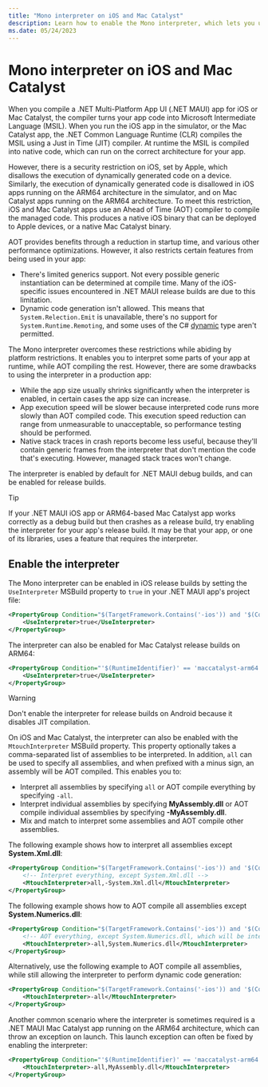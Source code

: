 ```yaml
---
title: "Mono interpreter on iOS and Mac Catalyst"
description: Learn how to enable the Mono interpreter, which lets you use dynamic code generation in your .NET MAUI iOS and ARM64-based Mac Catalyst release builds.
ms.date: 05/24/2023
---
```


# Mono interpreter on iOS and Mac Catalyst

When you compile a .NET Multi-Platform App UI (.NET MAUI) app for iOS or Mac Catalyst, the compiler turns your app code into Microsoft Intermediate Language (MSIL). When you run the iOS app in the simulator, or the Mac Catalyst app, the .NET Common Language Runtime (CLR) compiles the MSIL using a Just in Time (JIT) compiler. At runtime the MSIL is compiled into native code, which can run on the correct architecture for your app.

However, there is a security restriction on iOS, set by Apple, which disallows the execution of dynamically generated code on a device. Similarly, the execution of dynamically generated code is disallowed in iOS apps running on the ARM64 architecture in the simulator, and on Mac Catalyst apps running on the ARM64 architecture. To meet this restriction, iOS and Mac Catalyst apps use an Ahead of Time (AOT) compiler to compile the managed code. This produces a native iOS binary that can be deployed to Apple devices, or a native Mac Catalyst binary.

AOT provides benefits through a reduction in startup time, and various other performance optimizations. However, it also restricts certain features from being used in your app:

- There's limited generics support. Not every possible generic instantiation can be determined at compile time. Many of the iOS-specific issues encountered in .NET MAUI release builds are due to this limitation.
- Dynamic code generation isn't allowed. This means that `System.Relection.Emit` is unavailable, there's no support for `System.Runtime.Remoting`, and some uses of the C# [dynamic](/dotnet/csharp/advanced-topics/interop/using-type-dynamic) type aren't permitted.

The Mono interpreter overcomes these restrictions while abiding by platform restrictions. It enables you to interpret some parts of your app at runtime, while AOT compiling the rest. However, there are some drawbacks to using the interpreter in a production app:

- While the app size usually shrinks significantly when the interpreter is enabled, in certain cases the app size can increase.
- App execution speed will be slower because interpreted code runs more slowly than AOT compiled code. This execution speed reduction can range from unmeasurable to unacceptable, so performance testing should be performed.
- Native stack traces in crash reports become less useful, because they'll contain generic frames from the interpreter that don't mention the code that's executing. However, managed stack traces won't change.

The interpreter is enabled by default for .NET MAUI debug builds, and can be enabled for release builds.

> [!TIP]
> If your .NET MAUI iOS app or ARM64-based Mac Catalyst app works correctly as a debug build but then crashes as a release build, try enabling the interpreter for your app's release build. It may be that your app, or one of its libraries, uses a feature that requires the interpreter.

## Enable the interpreter

The Mono interpreter can be enabled in iOS release builds by setting the `UseInterpreter` MSBuild property to `true` in your .NET MAUI app's project file:

```xml
<PropertyGroup Condition="$(TargetFramework.Contains('-ios')) and '$(Configuration)' == 'Release'">
    <UseInterpreter>true</UseInterpreter>
</PropertyGroup>
```

The interpreter can also be enabled for Mac Catalyst release builds on ARM64:

```xml
<PropertyGroup Condition="'$(RuntimeIdentifier)' == 'maccatalyst-arm64' and '$(Configuration)' == 'Release'">
    <UseInterpreter>true</UseInterpreter>
</PropertyGroup>
```

> [!WARNING]
> Don't enable the interpreter for release builds on Android because it disables JIT compilation.

On iOS and Mac Catalyst, the interpreter can also be enabled with the `MtouchInterpreter` MSBuild property. This property optionally takes a comma-separated list of assemblies to be interpreted. In addition, `all` can be used to specify all assemblies, and when prefixed with a minus sign, an assembly will be AOT compiled. This enables you to:

- Interpret all assemblies by specifying `all` or AOT compile everything by specifying `-all`.
- Interpret individual assemblies by specifying **MyAssembly.dll** or AOT compile individual assemblies by specifying **-MyAssembly.dll**.
- Mix and match to interpret some assemblies and AOT compile other assemblies.

The following example shows how to interpret all assemblies except **System.Xml.dll**:

```xml
<PropertyGroup Condition="$(TargetFramework.Contains('-ios')) and '$(Configuration)' == 'Release'">
    <!-- Interpret everything, except System.Xml.dll -->
    <MtouchInterpreter>all,-System.Xml.dll</MtouchInterpreter>
</PropertyGroup>
```

The following example shows how to AOT compile all assemblies except **System.Numerics.dll**:

```xml
<PropertyGroup Condition="$(TargetFramework.Contains('-ios')) and '$(Configuration)' == 'Release'">
    <!-- AOT everything, except System.Numerics.dll, which will be interpreted -->
    <MtouchInterpreter>-all,System.Numerics.dll</MtouchInterpreter>
</PropertyGroup>
```

Alternatively, use the following example to AOT compile all assemblies, while still allowing the interpreter to perform dynamic code generation:

```xml
<PropertyGroup Condition="$(TargetFramework.Contains('-ios')) and '$(Configuration)' == 'Release'">
    <MtouchInterpreter>-all</MtouchInterpreter>
</PropertyGroup>
```

Another common scenario where the interpreter is sometimes required is a .NET MAUI Mac Catalyst app running on the ARM64 architecture, which can throw an exception on launch. This launch exception can often be fixed by enabling the interpreter:

```xml
<PropertyGroup Condition="'$(RuntimeIdentifier)' == 'maccatalyst-arm64' and '$(Configuration)' == 'Release'">
    <MtouchInterpreter>-all,MyAssembly.dll</MtouchInterpreter>
</PropertyGroup>
```
